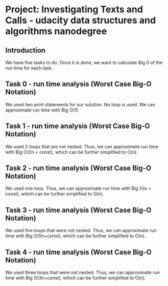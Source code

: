 # Project: Investigating Texts and Calls - udacity data structures and algorithms nanodegree



## Introduction

We have five tasks to do. Once it is done, we want to calculate Big 0 of the run time for each task.


## Task 0 - run time analysis (Worst Case Big-O Notation)
We used two print statements for our solution. No loop is used.
We can approximate run time with Big O(1).


## Task 1 - run time analysis (Worst Case Big-O Notation)
We used 2 loops that are not nested. Thus, we can approximate run time with Big O(2n + const),
which can be further simplified to O(n).

## Task 2 - run time analysis (Worst Case Big-O Notation)
We used one loop. Thus, we can approximate run time with Big O(n + const),
which can be further simplified to O(n).

## Task 3 - run time analysis (Worst Case Big-O Notation)
We used five loops that were not nested. Thus, we can approximate run time with Big O(5n+const),
which can be further simplified to O(n).

## Task 4 - run time analysis (Worst Case Big-O Notation)
We used three loops that were not nested. Thus, we can approximate run time with Big O(3n+const),
which can be further simplified to O(n).

